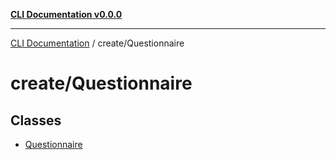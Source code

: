 [**CLI Documentation v0.0.0**](../../README.md)

***

[CLI Documentation](../../modules.md) / create/Questionnaire

# create/Questionnaire

## Classes

- [Questionnaire](classes/Questionnaire.md)
